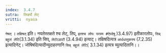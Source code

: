 ```yaml
---
index:  3.4.7
sutra:  लिङर्थे लेट्
vritti:  nyasa
---
```


`नेषत्` । `तक्षिषत्` इति। नयतेस्तक्षते श्च लेट्, तिप्, `इतश्च लोपः परस्म #ऐपदेषु` )3.4.97) इतीकारलोपः, `सिब् बहुलं लेटि`(3.1.34) इति सिप्, `लेटोऽडाटौ` (3.4.94) इत्याट्। तक्षिषदित्यत्र `आर्धधातुकस्य` (7.2.35) इत्यादिनेट्। जोषिषदित्यादीन्युदाहरणानि `सिब् बहुलं लेटि`( 3.1.34) इत्यत्र व्युत्पादितानि।।

